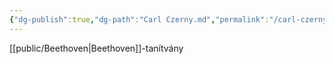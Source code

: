 ```yaml
---
{"dg-publish":true,"dg-path":"Carl Czerny.md","permalink":"/carl-czerny/"}
---
```



[[public/Beethoven\|Beethoven]]-tanítvány